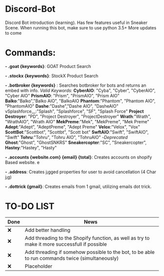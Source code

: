 # Discord-Bot
Discord Bot introduction (learning). Has few features useful in Sneaker Scene. When running this bot, make sure to use python 3.5+ 
More updates to come

# Commands:
 **- .goat {keywords}**: GOAT Product Search
 
 **- .stockx {keywords}**: StockX Product Search
 
 **- .botbroker {keywords}** : Searches botbroker for bots and returns an embed with info.
   *Valid Keywords:*
   __CyberAIO__: "Cyba", "Cyber", "CyberAIO", "Cyber AIO"
   __PrismAIO__: "Prism", "PrismAIO", "Prism AIO"
   __Balko__:"Balko","Balko AIO", "BalkoAIO
   __Phantom__:"Phantom", "Phantom AIO", "PhantomAIO"
   __Dashe__:"Dashe","Dashe AIO", "DasheAIO"
   vSplashforce__:"Splash", "Splashforce", "SF", "Splash Force"
   __Project Destroyer__: "PD", "Project Destroyer", "ProjectDestroyer"
   __Wrath__:"Wrath", "WrathAIO", "Wrath AIO"
   __MekPreme__:"Mek", "MekPreme", "Mek Preme"
   __Adept__:"Adept", "AdeptPreme", "Adept Preme"
   __Velox__:"Velox", "Vox"
   __ScottBot__:"Scottbot", "Scottbt", "Scott bot"
   __SwftAIO__:"Swift", "SwiftAIO", "Swift"
   __Tohru__:"Tohru", "Tohru AIO", "TohruAIO"
   -*Deprecated*
   __Ghost__:"Ghost", "GhostSNKRS"
   __Sneakercopter__:"SC", "Sneakercopter",
   __Hastey__:"Hastey", "Hasty"
   
 **- .accounts {website.com} {email} {total}**: Creates accounts on shopify Based website.
 e
 
 **- .address**: Creates j¡gged properties for user to avoid cancellation (4 Char j¡g)
 
 **- .dottrick {gmail}**: Creates emails from 1 gmail, utilizing emails dot trick.


# TO-DO LIST
| **Done** | **News** |
| -------- | -------- |
| ❌ | Add better handling |
| ❌ | Add threading to the Shopify function, as well as try to make it more successfull if possible |
| ❌ | Add threading if somehow possible to the bot, to be able to run commands twice (simultaneously) |
| ❌  | Placeholder |

